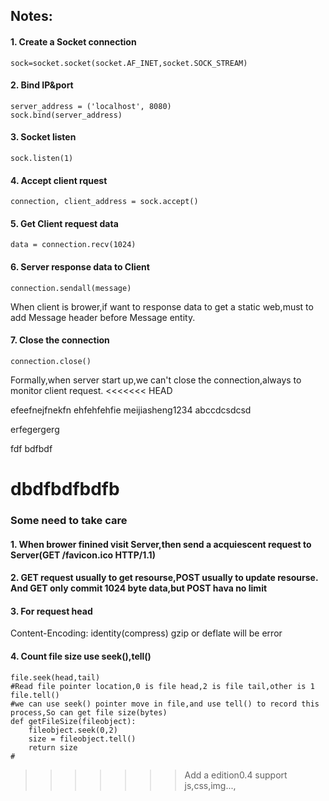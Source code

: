 ## Notes:
#### 1. Create a Socket connection
```
sock=socket.socket(socket.AF_INET,socket.SOCK_STREAM)
```
#### 2. Bind IP&port
```
server_address = ('localhost', 8080)
sock.bind(server_address)
```
#### 3. Socket listen
```
sock.listen(1)
```
#### 4. Accept client rquest
```
connection, client_address = sock.accept()
```
#### 5. Get Client request data 
```
data = connection.recv(1024)
```
#### 6. Server response data to Client
```
connection.sendall(message)
```
When client is brower,if want to response data to get a static web,must to add Message header before Message entity.
#### 7. Close the connection
```
connection.close()
```
Formally,when server start up,we can't close the connection,always to monitor client request.
<<<<<<< HEAD

efeefnejfnekfn
ehfehfehfie
meijiasheng1234
abccdcsdcsd

erfegergerg

fdf bdfbdf

dbdfbdfbdfb
=======
### Some need to take care
#### 1. When brower finined visit Server,then send a acquiescent request to Server(GET /favicon.ico HTTP/1.1)
#### 2. GET request usually to get resourse,POST usually to update resourse. And GET only commit 1024 byte data,but POST hava no limit
#### 3. For request head 
Content-Encoding: identity(compress) 
gzip or deflate will be error
#### 4. Count file size use seek(),tell()
```
file.seek(head,tail)
#Read file pointer location,0 is file head,2 is file tail,other is 1
file.tell()
#we can use seek() pointer move in file,and use tell() to record this process,So can get file size(bytes)
def getFileSize(fileobject):
    fileobject.seek(0,2)
    size = fileobject.tell()
    return size
#
```


>>>>>>> Add a edition0.4 support js,css,img...,

